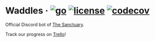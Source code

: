 # Waddles · [![go](https://img.shields.io/badge/go-1.15.2-blue)](https://golang.org) [![license](https://img.shields.io/badge/license-AGPL--3.0-brightgreen)](https://github.com/The-Sanctuary/waddles/blob/master/LICENSE) [![codecov](https://codecov.io/gh/the-sanctuary/waddles/branch/master/graph/badge.svg)](https://codecov.io/gh/codecov/example-go)

Official Discord bot of [The Sanctuary](https://discord.gg/B3VZhqp).

Track our progress on [Trello](https://trello.com/b/vzIPq2AD/the-sanctuary-discord-bot)!